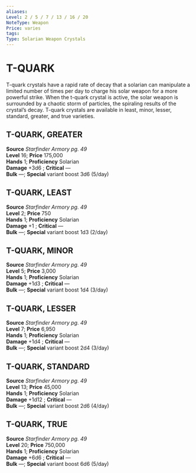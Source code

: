 ```yaml
---
aliases: 
Level: 2 / 5 / 7 / 13 / 16 / 20
NoteType: Weapon
Price: varies
tags: 
Type: Solarian Weapon Crystals
---
```

# T-QUARK

T-quark crystals have a rapid rate of decay that a solarian can manipulate a limited number of times per day to charge his solar weapon for a more powerful strike. When the t-quark crystal is active, the solar weapon is surrounded by a chaotic storm of particles, the spiraling results of the crystal’s decay. T-quark crystals are available in least, minor, lesser, standard, greater, and true varieties.  

##  T-QUARK, GREATER

**Source** _Starfinder Armory pg. 49_  
**Level** 16; **Price** 175,000  
**Hands** 1; **Proficiency** Solarian  
**Damage** +3d6 ; **Critical** —  
**Bulk** —; **Special** variant boost 3d6 (5/day)

##  T-QUARK, LEAST

**Source** _Starfinder Armory pg. 49_  
**Level** 2; **Price** 750  
**Hands** 1; **Proficiency** Solarian  
**Damage** +1 ; **Critical** —  
**Bulk** —; **Special** variant boost 1d3 (2/day)

##  T-QUARK, MINOR

**Source** _Starfinder Armory pg. 49_  
**Level** 5; **Price** 3,000  
**Hands** 1; **Proficiency** Solarian  
**Damage** +1d3 ; **Critical** —  
**Bulk** —; **Special** variant boost 1d4 (3/day)

##  T-QUARK, LESSER

**Source** _Starfinder Armory pg. 49_  
**Level** 7; **Price** 6,950  
**Hands** 1; **Proficiency** Solarian  
**Damage** +1d4 ; **Critical** —  
**Bulk** —; **Special** variant boost 2d4 (3/day)

##  T-QUARK, STANDARD

**Source** _Starfinder Armory pg. 49_  
**Level** 13; **Price** 45,000  
**Hands** 1; **Proficiency** Solarian  
**Damage** +1d12 ; **Critical** —  
**Bulk** —; **Special** variant boost 2d6 (4/day)

##  T-QUARK, TRUE

**Source** _Starfinder Armory pg. 49_  
**Level** 20; **Price** 750,000  
**Hands** 1; **Proficiency** Solarian  
**Damage** +6d6 ; **Critical** —  
**Bulk** —; **Special** variant boost 6d6 (5/day)
